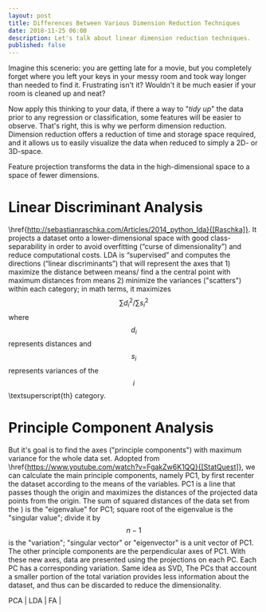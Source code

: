 ```yaml
---
layout: post
title: Differences Between Various Dimension Reduction Techniques
date: 2018-11-25 06:00
description: Let's talk about linear dimension reduction techniques.
published: false
---
```


Imagine this scenerio: you are getting late for a movie, but you completely forget where you left your keys in your messy room and took way longer than needed to find it. Frustrating isn't it? Wouldn't it be much easier if your room is cleaned up and neat?

Now apply this thinking to your data, if there a way to "*tidy up*" the data prior to any regression or classification, some features will be easier to observe. That's right, this is why we perform dimension reduction. Dimension reduction offers a reduction of time and storage space required, and it allows us to easily visualize the data when reduced to simply a 2D- or 3D-space.

Feature projection transforms the data in the high-dimensional space to a space of fewer dimensions.

# Linear Discriminant Analysis

\href{http://sebastianraschka.com/Articles/2014_python_lda}{[Raschka]}. It projects a dataset onto a lower-dimensional space with good class-separability in order to avoid overfitting (“curse of dimensionality”) and reduce computational costs. LDA is “supervised” and computes the directions (“linear discriminants”) that will represent the axes that 1) maximize the distance between means/ find a the central point with maximum distances from means 2) minimize the variances ("scatters") within each category; in math terms, it maximizes $$\sum{d_i^2}/\sum{s_i^2}$$ where $$d_i$$ represents distances and $$s_i$$ represents variances of the $$i$$\textsuperscript{th} category.

# Principle Component Analysis

But it's goal is to find the axes ("principle components") with maximum variance for the whole data set. Adopted from \href{https://www.youtube.com/watch?v=FgakZw6K1QQ}{[StatQuest]}, we can calculate the main principle components, namely PC1, by first recenter the dataset according to the means of the variables. PC1 is a line that passes though the origin and maximizes the distances of the projected data points from the origin. The sum of squared distances of the data set from the ) is the "eigenvalue" for PC1; square root of the eigenvalue is the "singular value"; divide it by $$n-1$$ is the "variation"; "singular vector" or "eigenvector" is a unit vector of PC1. The other principle components are the perpendicular axes of PC1. With these new axes, data are presented using the projections on each PC. Each PC has a corresponding variation. Same idea as SVD, The PCs that account a smaller portion of the total variation provides less information about the dataset, and thus can be discarded to reduce the dimensionality.


PCA | LDA | FA |
